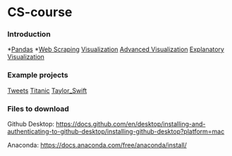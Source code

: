 # CS-course

### Introduction
*[Pandas](Introduction/Pandas/pandas.ipynb)
*[Web Scraping](Introduction/Web_scraping/web_scraping.ipynb)
[Visualization](Introduction/Visualization/visualization.ipynb)
[Advanced Visualization](Introduction/Advanced_visualization/advanced_visualization.ipynb)
[Explanatory Visualization](Introduction/Explanatory_visualization/explanatory_visualization.ipynb)

### Example projects
[Tweets](Projects/Tweets.ipynb)
[Titanic](Projects/Titanic.ipynb)
[Taylor_Swift](Projects/taylor_swift.ipynb)

### Files to download
Github Desktop: 
https://docs.github.com/en/desktop/installing-and-authenticating-to-github-desktop/installing-github-desktop?platform=mac 

Anaconda: 
https://docs.anaconda.com/free/anaconda/install/ 

